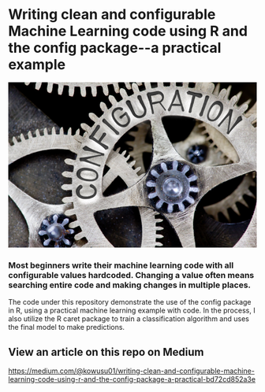 # Writing clean and configurable Machine Learning code using R and the config package--a practical example

![alt text](https://github.com/kowusu01/ConfigurationDrivenAnalysis/blob/main/software-configuration.jpeg?raw=true)

### Most beginners write their machine learning code with all configurable values hardcoded. Changing a value often means searching entire code and making changes in multiple places.

The code under this repository demonstrate the use of the config package in R, using a practical machine learning example with code. In the process, I also utilize the R caret package to train a classification algorithm and uses the final model to make predictions.

## View an article on this repo on Medium
https://medium.com/@kowusu01/writing-clean-and-configurable-machine-learning-code-using-r-and-the-config-package-a-practical-bd72cd852a3e
